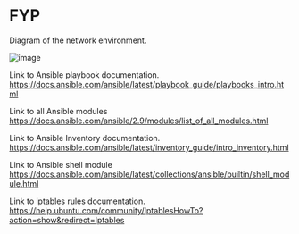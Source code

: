 # FYP
Diagram of the network environment.

![image](https://github.com/Iron777ip/FYP/assets/124276278/4a77a1d6-14bc-4ac8-8a8f-2acfca2c4973)


Link to Ansible playbook documentation.
https://docs.ansible.com/ansible/latest/playbook_guide/playbooks_intro.html

Link to all Ansible modules
https://docs.ansible.com/ansible/2.9/modules/list_of_all_modules.html

Link to Ansible Inventory documentation.
https://docs.ansible.com/ansible/latest/inventory_guide/intro_inventory.html

Link to Ansible shell module
https://docs.ansible.com/ansible/latest/collections/ansible/builtin/shell_module.html

Link to iptables rules documentation.
https://help.ubuntu.com/community/IptablesHowTo?action=show&redirect=Iptables
